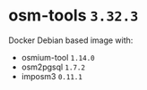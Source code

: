 # osm-tools `3.32.3`
Docker Debian based image with:
* osmium-tool `1.14.0`
* osm2pgsql `1.7.2`
* imposm3 `0.11.1`
